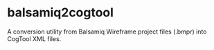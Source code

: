 # balsamiq2cogtool
A conversion utility from Balsamiq Wireframe project files (.bmpr) into CogTool XML files.

